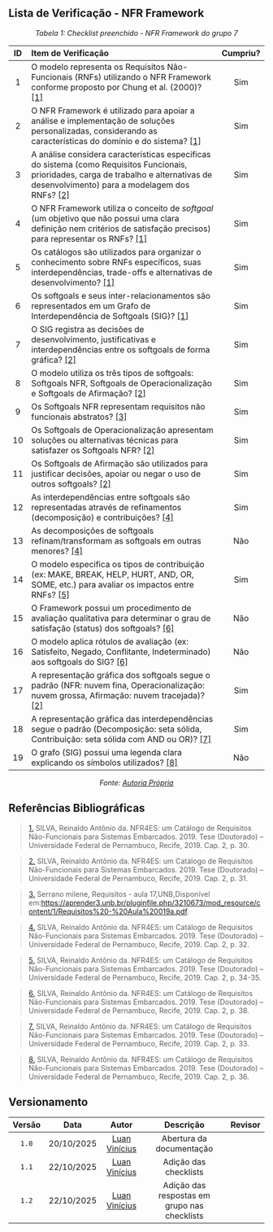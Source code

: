 ## Lista de Verificação - NFR Framework 

*<p style="text-align: center;">Tabela 1: Checklist preenchido - NFR Framework do grupo 7</p>*

| ID | Item de Verificação | Cumpriu? |
| :---: | :--- | :---: |
| 1 | O modelo representa os Requisitos Não-Funcionais (RNFs) utilizando o NFR Framework conforme proposto por Chung et al. (2000)? <a id="anchor_1" href="#REF1">[1]</a> | Sim |
| 2 | O NFR Framework é utilizado para apoiar a análise e implementação de soluções personalizadas, considerando as características do domínio e do sistema? <a id="anchor_1" href="#REF1">[1]</a> | Sim |
| 3 | A análise considera características específicas do sistema (como Requisitos Funcionais, prioridades, carga de trabalho e alternativas de desenvolvimento) para a modelagem dos RNFs? <a id="anchor_2" href="#REF2">[2]</a>| Sim |
| 4 | O NFR Framework utiliza o conceito de *softgoal* (um objetivo que não possui uma clara definição nem critérios de satisfação precisos) para representar os RNFs? <a id="anchor_1" href="#REF1">[1]</a> | Sim |
| 5 | Os catálogos são utilizados para organizar o conhecimento sobre RNFs específicos, suas interdependências, trade-offs e alternativas de desenvolvimento? <a id="anchor_1" href="#REF1">[1]</a> | Sim |
| 6 | Os softgoals e seus inter-relacionamentos são representados em um Grafo de Interdependência de Softgoals (SIG)? <a id="anchor_1" href="#REF1">[1]</a> | Sim |
| 7 | O SIG registra as decisões de desenvolvimento, justificativas e interdependências entre os softgoals de forma gráfica? <a id="anchor_2" href="#REF2">[2]</a> | Sim |
| 8 | O modelo utiliza os três tipos de softgoals: Softgoals NFR, Softgoals de Operacionalização e Softgoals de Afirmação? <a id="anchor_2" href="#REF2">[2]</a> | Sim |
| 9 | Os Softgoals NFR representam requisitos não funcionais abstratos? <a id="anchor_3" href="#REF3">[3]</a> | Sim |
| 10 | Os Softgoals de Operacionalização apresentam soluções ou alternativas técnicas para satisfazer os Softgoals NFR? <a id="anchor_2" href="#REF2">[2]</a> | Sim |
| 11 | Os Softgoals de Afirmação são utilizados para justificar decisões, apoiar ou negar o uso de outros softgoals? <a id="anchor_2" href="#REF2">[2]</a> | Sim |
| 12 | As interdependências entre softgoals são representadas através de refinamentos (decomposição) e contribuições? <a id="anchor_4" href="#REF4">[4]</a> | Sim |
| 13 | As decomposições de softgoals refinam/transformam as softgoals em outras menores? <a id="anchor_4" href="#REF4">[4]</a> | Não |
| 14 | O modelo especifica os tipos de contribuição (ex: MAKE, BREAK, HELP, HURT, AND, OR, SOME, etc.) para avaliar os impactos entre RNFs? <a id="anchor_5" href="#REF5">[5]</a> | Sim |
| 15 | O Framework possui um procedimento de avaliação qualitativa para determinar o grau de satisfação (status) dos softgoals? <a id="anchor_6" href="#REF6">[6]</a> | Não |
| 16 | O modelo aplica rótulos de avaliação (ex: Satisfeito, Negado, Conflitante, Indeterminado) aos softgoals do SIG? <a id="anchor_6" href="#REF6">[6]</a>| Não |
| 17 | A representação gráfica dos softgoals segue o padrão (NFR: nuvem fina, Operacionalização: nuvem grossa, Afirmação: nuvem tracejada)? <a id="anchor_2" href="#REF2">[2]</a> | Sim |
| 18 | A representação gráfica das interdependências segue o padrão (Decomposição: seta sólida, Contribuição: seta sólida com AND ou OR)? <a id="anchor_7" href="#REF7">[7]</a>| Sim |
| 19 | O grafo (SIG) possui uma legenda clara explicando os símbolos utilizados? <a id="anchor_8" href="#REF8">[8]</a> | Não |

*<p style="text-align: center;">Fonte: [Autoria Própria](../Listas%20de%20Verificações.md) </p>*

## Referências Bibliográficas

> <a id="REF1" href="#anchor_1">1.</a> SILVA, Reinaldo Antônio da. NFR4ES: um Catálogo de Requisitos Não-Funcionais para Sistemas Embarcados. 2019. Tese
(Doutorado) – Universidade Federal de Pernambuco, Recife, 2019. Cap. 2, p. 30. 

> <a id="REF2" href="#anchor_2">2.</a> SILVA, Reinaldo Antônio da. NFR4ES: um Catálogo de Requisitos Não-Funcionais para Sistemas Embarcados. 2019. Tese
(Doutorado) – Universidade Federal de Pernambuco, Recife, 2019. Cap. 2, p. 31. 

> <a id="REF3" href="#anchor_3">3.</a> Serrano milene, Requisitos - aula 17,UNB,Disponível
em:<https://aprender3.unb.br/pluginfile.php/3210673/mod_resource/content/1/Requisitos%20-%20Aula%20019a.pdf>. 

> <a id="REF4" href="#anchor_4">4.</a> SILVA, Reinaldo Antônio da. NFR4ES: um Catálogo de Requisitos Não-Funcionais para Sistemas Embarcados. 2019. Tese
(Doutorado) – Universidade Federal de Pernambuco, Recife, 2019. Cap. 2, p. 32. 

> <a id="REF5" href="#anchor_5">5.</a> SILVA, Reinaldo Antônio da. NFR4ES: um Catálogo de Requisitos Não-Funcionais para Sistemas Embarcados. 2019. Tese
(Doutorado) – Universidade Federal de Pernambuco, Recife, 2019. Cap. 2, p. 34-35. 

> <a id="REF6" href="#anchor_6">6.</a> SILVA, Reinaldo Antônio da. NFR4ES: um Catálogo de Requisitos Não-Funcionais para Sistemas Embarcados. 2019. Tese
(Doutorado) – Universidade Federal de Pernambuco, Recife, 2019. Cap. 2, p. 38. 

> <a id="REF7" href="#anchor_7">7.</a> SILVA, Reinaldo Antônio da. NFR4ES: um Catálogo de Requisitos Não-Funcionais para Sistemas Embarcados. 2019. Tese
(Doutorado) – Universidade Federal de Pernambuco, Recife, 2019. Cap. 2, p. 33. 

> <a id="REF8" href="#anchor_8">8.</a> SILVA, Reinaldo Antônio da. NFR4ES: um Catálogo de Requisitos Não-Funcionais para Sistemas Embarcados. 2019. Tese
(Doutorado) – Universidade Federal de Pernambuco, Recife, 2019. Cap. 2, p. 36. 

## Versionamento

| Versão | Data       | Autor               | Descrição                       | Revisor |
|:--------:|:------------:|:---------------:|:-------------------------------:|:---------:|
| ``1.0``    | 20/10/2025 | [Luan Vinícius](https://github.com/luannvi)  | Abertura da documentação | |
| ``1.1``    | 22/10/2025 | [Luan Vinícius](https://github.com/luannvi)  | Adição das checklists | |
| ``1.2``    | 22/10/2025 | [Luan Vinícius](https://github.com/luannvi)  | Adição das respostas em grupo nas checklists |
